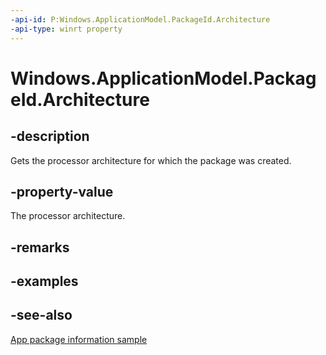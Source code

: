 ```yaml
---
-api-id: P:Windows.ApplicationModel.PackageId.Architecture
-api-type: winrt property
---
```


<!-- Property syntax
public Windows.System.ProcessorArchitecture Architecture { get; }
-->

# Windows.ApplicationModel.PackageId.Architecture

## -description
Gets the processor architecture for which the package was created.

## -property-value
The processor architecture.

## -remarks

## -examples

## -see-also
[App package information sample](https://github.com/Microsoft/Windows-universal-samples/tree/master/Samples/Package)
